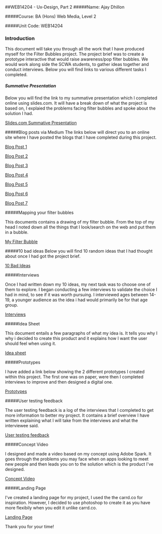 ##WEB14204 - Ux-Design, Part 2
#####Name: Ajay Dhillon

#####Course: BA (Hons) Web Media, Level 2

#####Unit Code: WEB14204

### Introduction

This document will take you through all the work that I have produced myself for the Filter Bubbles project. The project brief was to create a prototype interactive that would raise awareness/pop filter bubbles. We would work along side the SCWA students, to gather ideas together and conduct interviews. Below you will find links to various different tasks I completed. 

##### Summative Presentation
Below you will find the link to my summative presentation which I completed online using slides.com. It will have a break down of what the project is based on, I explaied the problems facing filter bubbles and spoke about the solution I had. 

[Slides.com Summative Presentation](http://slides.com/ajaydhillon/filter-bubbles)

#####Blog posts via Medium
The links below will direct you to an online site where I have posted the blogs that I have completed during this project. 

[Blog Post 1](https://medium.com/term2-ux-design/data-selfies-1db4743b0602)

[Blog Post 2](https://medium.com/term2-ux-design/filter-bubbles-vs-individual-choices-50cb4c1ac2c2)

[Blog Post 3](https://medium.com/term2-ux-design/filter-bubbles-vs-individual-choices-c95785f08f7)

[Blog Post 4](https://medium.com/term2-ux-design/nupinion-review-f5677c3f02fd)

[Blog Post 5](https://medium.com/term2-ux-design/concept-video-45277c68870b)

[Blog Post 6](https://medium.com/term2-ux-design/landing-page-process-23f504d35608)

[Blog Post 7](https://medium.com/term2-ux-design/reflection-blog-f8d80b0f1335)


#####Mapping your filter bubbles	 

This documents contains a drawing of my filter bubble. From the top of my head I noted down all the things that I look/search on the web and put them in a bubble. 

[My Filter Bubble](https://docs.google.com/a/students.rave.ac.uk/presentation/d/1v2CmndhT6tQk-PrL_F6dlheNXuhCb9pckVisn2gfwWE/edit?usp=sharing)

#####10 bad ideas
Below you will find 10 random ideas that I had thought about once I had got the project brief. 

[10 Bad Ideas](https://docs.google.com/a/students.rave.ac.uk/document/d/1uNU-SUfvPi2K6HfURh7Wi_UMiiuz1POuCqtEfR5unMc/edit?usp=sharing)

#####Interviews

Once I had written down my 10 ideas, my next task was to choose one of them to explore. I began conducting a few interviews to validate the choice I had in mind, to see if it was worth pursuing. I interviewed ages between 14-19, a younger audience as the idea i had would primarily be for that age group. 

[Interviews](https://docs.google.com/a/students.rave.ac.uk/document/d/1_hdAa1l1tHwHNEl3wqH8tReqIjhv6mBq8lVwIlXRkSg/edit?usp=sharing)

#####Idea Sheet

This document entails a few paragraphs of what my idea is. It tells you why I why i decided to create this product and it explains how I want the user should feel when using it. 

[Idea sheet](https://docs.google.com/a/students.rave.ac.uk/document/d/1mAyvnUMENQDMiemDNjulKQiUogwuPw0_6YhgZr8Dl1s/edit?usp=sharing)

#####Prototypes

I have added a link below showing the 2 different prototypes I created within this project. The first one was on paper, were then I completed interviews to improve and then designed a digital one. 

[Prototypes](https://docs.google.com/a/students.rave.ac.uk/presentation/d/18T75pfQsk_XPBEN_av4JaPRd2R4fjKdPKqilen-e4qY/edit?usp=sharing)

#####User testing feedback

The user testing feedback is a log of the interviews that I completed to get more information to better my project. It contains a brief overview I have written explaining what I will take from the interviews and what the interviewee said. 

[User testing feedback](https://docs.google.com/a/students.rave.ac.uk/document/d/1XVBz9l-NVD-v_pikoQYVgTEV3qZo1cmnEwsJ6Jsp1TQ/edit?usp=sharing)

#####Concept Video

I designed and made a video based on my concept using Adobe Spark. It goes through the problems you may face when on apps looking to meet new people and then leads you on to the solution which is the product I've designed. 

[Concept Video](https://spark.adobe.com/video/FiSQfftgAQgXM)

#####Landing Page

I've created a landing page for my project, I used the the carrd.co for inspiration. However, I decided to use photoshop to create it as you have more flexibily when you edit it unlike carrd.co.

[Landing Page](https://docs.google.com/a/students.rave.ac.uk/presentation/d/1v2CmndhT6tQk-PrL_F6dlheNXuhCb9pckVisn2gfwWE/edit?usp=sharing)



Thank you for your time!